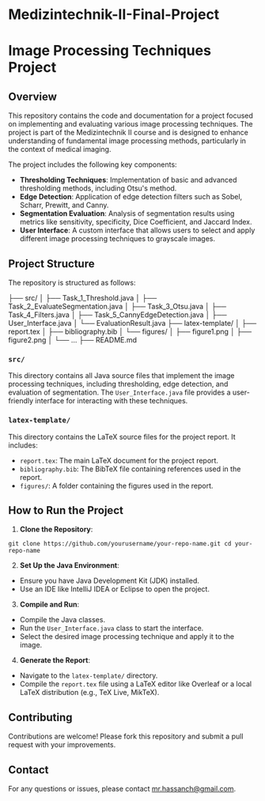 # Medizintechnik-II-Final-Project

# Image Processing Techniques Project

## Overview

This repository contains the code and documentation for a project focused on implementing and evaluating various image processing techniques. The project is part of the Medizintechnik II course and is designed to enhance understanding of fundamental image processing methods, particularly in the context of medical imaging.

The project includes the following key components:
- **Thresholding Techniques**: Implementation of basic and advanced thresholding methods, including Otsu's method.
- **Edge Detection**: Application of edge detection filters such as Sobel, Scharr, Prewitt, and Canny.
- **Segmentation Evaluation**: Analysis of segmentation results using metrics like sensitivity, specificity, Dice Coefficient, and Jaccard Index.
- **User Interface**: A custom interface that allows users to select and apply different image processing techniques to grayscale images.

## Project Structure

The repository is structured as follows:

├── src/
│   ├── Task_1_Threshold.java
│   ├── Task_2_EvaluateSegmentation.java
│   ├── Task_3_Otsu.java
│   ├── Task_4_Filters.java
│   ├── Task_5_CannyEdgeDetection.java
│   ├── User_Interface.java
│   └── EvaluationResult.java
├── latex-template/
│   ├── report.tex
│   ├── bibliography.bib
│   └── figures/
│       ├── figure1.png
│       ├── figure2.png
│       └── ...
├── README.md


### `src/`
This directory contains all Java source files that implement the image processing techniques, including thresholding, edge detection, and evaluation of segmentation. The `User_Interface.java` file provides a user-friendly interface for interacting with these techniques.

### `latex-template/`
This directory contains the LaTeX source files for the project report. It includes:
- `report.tex`: The main LaTeX document for the project report.
- `bibliography.bib`: The BibTeX file containing references used in the report.
- `figures/`: A folder containing the figures used in the report.

## How to Run the Project

1. **Clone the Repository**:

`git clone https://github.com/yourusername/your-repo-name.git cd your-repo-name`


2. **Set Up the Java Environment**:
- Ensure you have Java Development Kit (JDK) installed.
- Use an IDE like IntelliJ IDEA or Eclipse to open the project.

3. **Compile and Run**:
- Compile the Java classes.
- Run the `User_Interface.java` class to start the interface.
- Select the desired image processing technique and apply it to the image.

4. **Generate the Report**:
- Navigate to the `latex-template/` directory.
- Compile the `report.tex` file using a LaTeX editor like Overleaf or a local LaTeX distribution (e.g., TeX Live, MikTeX).

## Contributing

Contributions are welcome! Please fork this repository and submit a pull request with your improvements.

## Contact

For any questions or issues, please contact [mr.hassanch@gmail.com](mailto:mr.hassanch@gmail.com).
